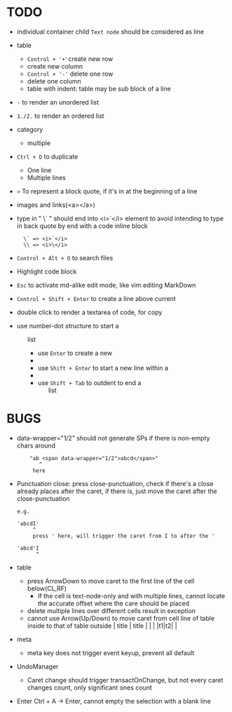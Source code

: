 TODO
====
- individual container child `Text node` should be considered as line
- table
    - `Control + '+'`create new row
    - create new column
    - `Control + '-'` delete one row
    - delete one column
    - table with indent: table may be sub block of a line
- `-` to render an unordered list
- `1./2.` to render an ordered list
- category
    - multiple
- `Ctrl + D` to duplicate
    - One line
    - Multiple lines
- `>` To represent a block quote, if it's in at the beginning of a line
- images and links(&lt;a>&lt;/a>)
- type in " \\\` " should end into \<i>\`\</i> element to avoid intending to type in back quote by end with a code inline block

        \` => <i>`</i>
        \\ => <i>\</i>
- `Control + Alt + O` to search files
- Highlight code block
- `Esc` to activate md-alike edit mode, like vim editing MarkDown
- `Control + Shift + Enter` to create a line above current
- double click to render a textarea of code, for copy
- use number-dot structure to start a <ol> list
    - use `Enter` to create a new <li>
    - use `Shift + Enter` to start a new line within a <li>
    - use `Shift + Tab` to outdent to end a <ol> list

BUGS
===
- data-wrapper="1/2" should not generate SPs if there is non-empty chars around
    ```
        "ab <span data-wrapper="1/2">abcd</span>"
           ^
         here
    ```

- Punctuation close: press close-punctuation,
    check if there's a close already places after the caret,
    if there is, just move the caret after the close-punctuation
    ```
    e.g.

    'abcdI'
         ^
         press ' here, will trigger the caret from I to after the '

    'abcd'I
          ^
    ```
- table
    - press ArrowDown to move caret to the first line of the cell below(CL,RF)
        - If the cell is text-node-only and with multiple lines,
          cannot locate the accurate offset where the care should be placed
    - delete multiple lines over different cells result in exception
    - cannot use Arrow(Up/Down) to move caret from cell line of table inside to that of table outside
        |   title   |     title    |
        |           |    |t1|t2|   |

- meta
    - meta key does not trigger event keyup, prevent all default

- UndoManager
    - Caret change should trigger transactOnChange,
      but not every caret changes count,
      only significant ones count
- Enter
    Ctrl + A -> Enter, cannot empty the selection with a blank line